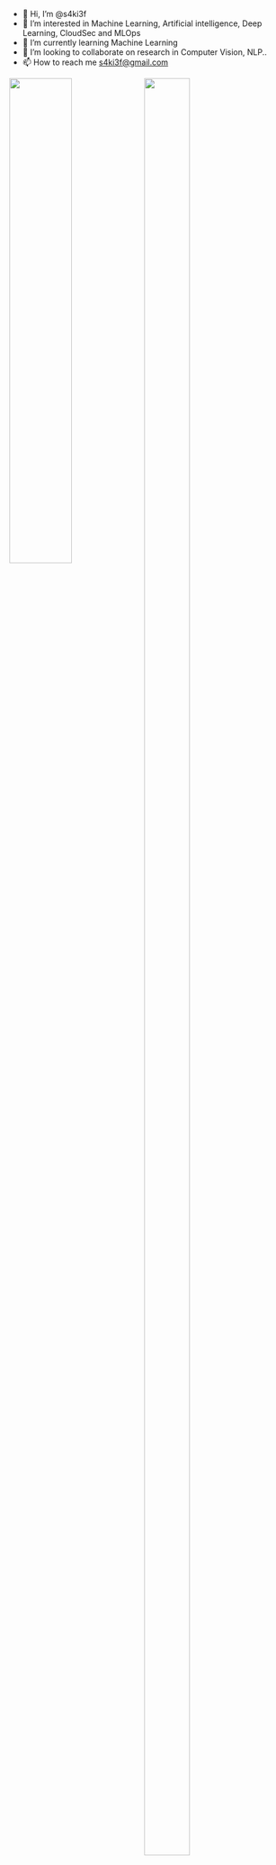 - 👋 Hi, I’m @s4ki3f
- 👀 I’m interested in Machine Learning, Artificial intelligence, Deep Learning, CloudSec and MLOps
- 🌱 I’m currently learning Machine Learning
- 💞️ I’m looking to collaborate on research in Computer Vision, NLP..
- 📫 How to reach me s4ki3f@gmail.com



<img align="left" width="47%" src="https://github-readme-stats.vercel.app/api?username=s4ki3f&count_private=true&theme=tokyonight" />

<img align="left" width="40%" height="90%" src="https://github-readme-stats.vercel.app/api/top-langs/?username=s4ki3f" />

<!---
s4ki3f/s4ki3f is a ✨ special ✨ repository because its `README.md` (this file) appears on your GitHub profile.
You can click the Preview link to take a look at your changes.
--->
